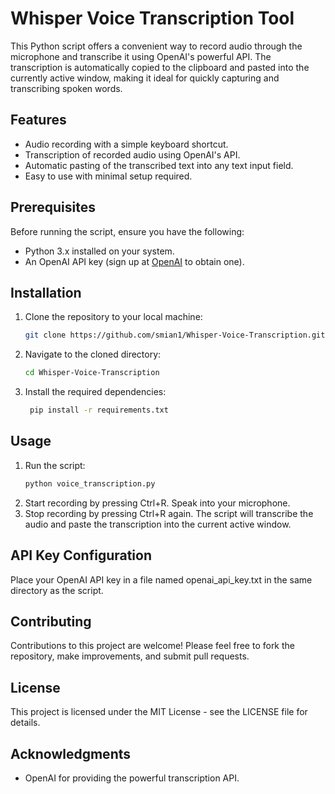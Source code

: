 # Whisper Voice Transcription Tool

This Python script offers a convenient way to record audio through the microphone and transcribe it using OpenAI's powerful API. The transcription is automatically copied to the clipboard and pasted into the currently active window, making it ideal for quickly capturing and transcribing spoken words.

## Features
- Audio recording with a simple keyboard shortcut.
- Transcription of recorded audio using OpenAI's API.
- Automatic pasting of the transcribed text into any text input field.
- Easy to use with minimal setup required.

## Prerequisites
Before running the script, ensure you have the following:
- Python 3.x installed on your system.
- An OpenAI API key (sign up at [OpenAI](https://openai.com/) to obtain one).

## Installation

1. Clone the repository to your local machine:
   ```bash
   git clone https://github.com/smian1/Whisper-Voice-Transcription.git

2. Navigate to the cloned directory:
   ```bash
   cd Whisper-Voice-Transcription
3. Install the required dependencies:
   ```bash
    pip install -r requirements.txt

## Usage
1. Run the script:
   ```bash
   python voice_transcription.py

2. Start recording by pressing Ctrl+R. Speak into your microphone.
3. Stop recording by pressing Ctrl+R again. The script will transcribe the audio and paste the transcription into the current active window.

## API Key Configuration
Place your OpenAI API key in a file named openai_api_key.txt in the same directory as the script.

## Contributing
   Contributions to this project are welcome! Please feel free to fork the repository, make improvements, and submit pull requests.

## License
This project is licensed under the MIT License - see the LICENSE file for details.

## Acknowledgments
- OpenAI for providing the powerful transcription API.
